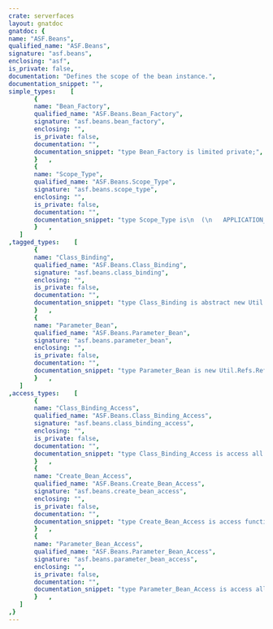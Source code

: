 ```yaml
---
crate: serverfaces
layout: gnatdoc
gnatdoc: {
name: "ASF.Beans",
qualified_name: "ASF.Beans",
signature: "asf.beans",
enclosing: "asf",
is_private: false,
documentation: "Defines the scope of the bean instance.",
documentation_snippet: "",
simple_types:    [
       {
       name: "Bean_Factory",
       qualified_name: "ASF.Beans.Bean_Factory",
       signature: "asf.beans.bean_factory",
       enclosing: "",
       is_private: false,
       documentation: "",
       documentation_snippet: "type Bean_Factory is limited private;",
       }   ,
       {
       name: "Scope_Type",
       qualified_name: "ASF.Beans.Scope_Type",
       signature: "asf.beans.scope_type",
       enclosing: "",
       is_private: false,
       documentation: "",
       documentation_snippet: "type Scope_Type is\n  (\n   APPLICATION_SCOPE,\n   SESSION_SCOPE,\n   REQUEST_SCOPE,\n   ANY_SCOPE);",
       }   ,
   ]
,tagged_types:    [
       {
       name: "Class_Binding",
       qualified_name: "ASF.Beans.Class_Binding",
       signature: "asf.beans.class_binding",
       enclosing: "",
       is_private: false,
       documentation: "",
       documentation_snippet: "type Class_Binding is abstract new Util.Refs.Ref_Entity with null record;",
       }   ,
       {
       name: "Parameter_Bean",
       qualified_name: "ASF.Beans.Parameter_Bean",
       signature: "asf.beans.parameter_bean",
       enclosing: "",
       is_private: false,
       documentation: "",
       documentation_snippet: "type Parameter_Bean is new Util.Refs.Ref_Entity with record\n   Params : EL.Beans.Param_Vectors.Vector;\nend record;",
       }   ,
   ]
,access_types:    [
       {
       name: "Class_Binding_Access",
       qualified_name: "ASF.Beans.Class_Binding_Access",
       signature: "asf.beans.class_binding_access",
       enclosing: "",
       is_private: false,
       documentation: "",
       documentation_snippet: "type Class_Binding_Access is access all Class_Binding'Class;",
       }   ,
       {
       name: "Create_Bean_Access",
       qualified_name: "ASF.Beans.Create_Bean_Access",
       signature: "asf.beans.create_bean_access",
       enclosing: "",
       is_private: false,
       documentation: "",
       documentation_snippet: "type Create_Bean_Access is access function return Util.Beans.Basic.Readonly_Bean_Access;",
       }   ,
       {
       name: "Parameter_Bean_Access",
       qualified_name: "ASF.Beans.Parameter_Bean_Access",
       signature: "asf.beans.parameter_bean_access",
       enclosing: "",
       is_private: false,
       documentation: "",
       documentation_snippet: "type Parameter_Bean_Access is access all Parameter_Bean;",
       }   ,
   ]
,}
---
```


